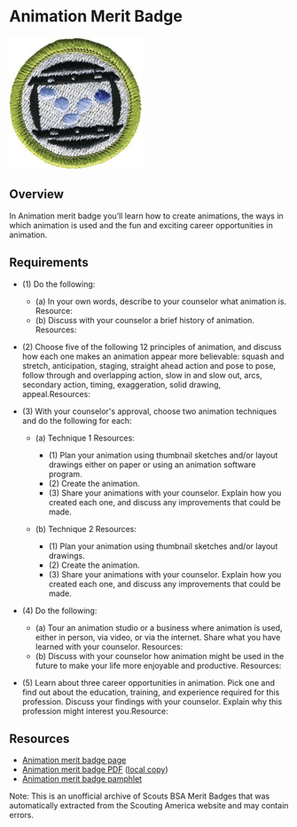

# Animation Merit Badge

![Animation Merit Badge](images/animation-merit-badge.jpg)

## Overview



In Animation merit badge you’ll learn how to create animations, the ways in which animation is used and the fun and exciting career opportunities in animation.

## Requirements

* (1) Do the following:
    * (a) In your own words, describe to your counselor what animation is. Resource:
    * (b) Discuss with your counselor a brief history of animation. Resources:


* (2) Choose five of the following 12 principles of animation, and discuss how each one makes an animation appear more believable: squash and stretch, anticipation, staging, straight ahead action and pose to pose, follow through and overlapping action, slow in and slow out, arcs, secondary action, timing, exaggeration, solid drawing, appeal.Resources:
* (3) With your counselor's approval, choose two animation techniques and do the following for each:
    * (a) Technique 1 Resources:
        * (1) Plan your animation using thumbnail sketches and/or layout drawings either on paper or using an animation software program.
        * (2) Create the animation.
        * (3) Share your animations with your counselor. Explain how you created each one, and discuss any improvements that could be made.


    * (b) Technique 2 Resources:
        * (1) Plan your animation using thumbnail sketches and/or layout drawings.
        * (2) Create the animation.
        * (3) Share your animations with your counselor. Explain how you created each one, and discuss any improvements that could be made.




* (4) Do the following:
    * (a) Tour an animation studio or a business where animation is used, either in person, via video, or via the internet. Share what you have learned with your counselor. Resources:
    * (b) Discuss with your counselor how animation might be used in the future to make your life more enjoyable and productive. Resources:


* (5) Learn about three career opportunities in animation. Pick one and find out about the education, training, and experience required for this profession. Discuss your findings with your counselor. Explain why this profession might interest you.Resource:


## Resources

- [Animation merit badge page](https://www.scouting.org/merit-badges/animation/)
- [Animation merit badge PDF](https://filestore.scouting.org/filestore/Merit_Badge_ReqandRes/Pamphlets/Animation_2025.pdf) ([local copy](files/animation-merit-badge.pdf))
- [Animation merit badge pamphlet](https://www.scoutshop.org/animation-merit-badge-pamphlet-656895.html)

Note: This is an unofficial archive of Scouts BSA Merit Badges that was automatically extracted from the Scouting America website and may contain errors.